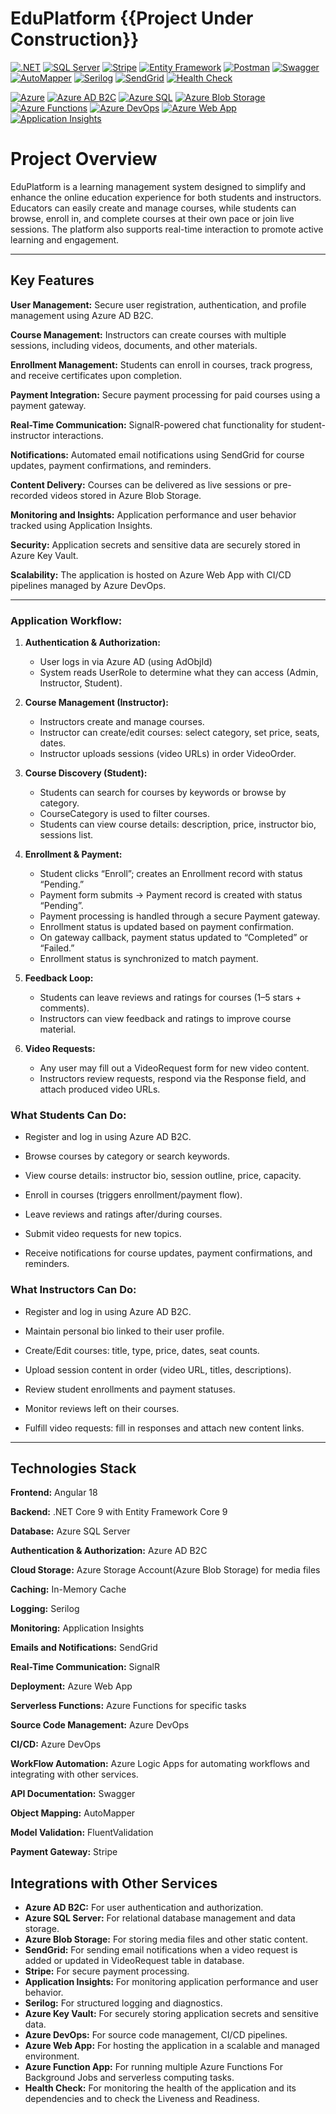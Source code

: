 ﻿# EduPlatform {{Project Under Construction}}


[![.NET](https://img.shields.io/badge/.NET-8.0-512BD4?logo=dotnet)](https://dotnet.microsoft.com/)
[![SQL Server](https://img.shields.io/badge/SQL_Server-2019+-CC2927?logo=microsoft-sql-server)](https://www.microsoft.com/sql-server)
[![Stripe](https://img.shields.io/badge/Stripe-626CD9?logo=stripe&logoColor=white)](https://stripe.com)
[![Entity Framework](https://img.shields.io/badge/Entity_Framework_Core-8.0-6DB33F?logo=ef&logoColor=white)](https://docs.microsoft.com/ef/)
[![Postman](https://img.shields.io/badge/Postman-API-orange?logo=postman)](https://www.postman.com/)
[![Swagger](https://img.shields.io/badge/Swagger-UI-85EA2D?logo=swagger)](https://swagger.io/)
[![AutoMapper](https://img.shields.io/badge/AutoMapper-9.0-FF6F00?logo=automapper&logoColor=white)](https://automapper.org/)
[![Serilog](https://img.shields.io/badge/Serilog-Logging-2B2E3A?logo=serilog&logoColor=white)](https://serilog.net/)
[![SendGrid](https://img.shields.io/badge/SendGrid-Email-21A7FF?logo=sendgrid&logoColor=white)](https://sendgrid.com/)
[![Health Check](https://img.shields.io/badge/Health_Check-Healthy-44cc11?logo=heartbeat&logoColor=white)](https://learn.microsoft.com/aspnet/core/host-and-deploy/health-checks)


[![Azure](https://img.shields.io/badge/Azure-Cloud-0078D4?logo=microsoft-azure&logoColor=white)](https://azure.microsoft.com/)
[![Azure AD B2C](https://img.shields.io/badge/Azure_AD_B2C-Identity-0078D4?logo=microsoft-azure&logoColor=white)](https://learn.microsoft.com/azure/active-directory-b2c/)
[![Azure SQL](https://img.shields.io/badge/Azure_SQL-Database-0078D4?logo=microsoft-azure&logoColor=white)](https://azure.microsoft.com/products/azure-sql/)
[![Azure Blob Storage](https://img.shields.io/badge/Azure_Blob_Storage-Storage-0078D4?logo=microsoft-azure&logoColor=white)](https://azure.microsoft.com/products/storage/blobs/)
[![Azure Functions](https://img.shields.io/badge/Azure_Functions-Serverless-0062AD?logo=azure-functions&logoColor=white)](https://azure.microsoft.com/products/functions/)
[![Azure DevOps](https://img.shields.io/badge/Azure_DevOps-CI/CD-0078D7?logo=azure-devops&logoColor=white)](https://azure.microsoft.com/services/devops/)
[![Azure Web App](https://img.shields.io/badge/Azure_Web_App-Hosting-0078D4?logo=microsoft-azure&logoColor=white)](https://azure.microsoft.com/products/app-service/)
[![Application Insights](https://img.shields.io/badge/Application_Insights-Monitoring-68217A?logo=microsoft-azure&logoColor=white)](https://azure.microsoft.com/products/monitor/)


# Project Overview

EduPlatform is a learning management system designed to simplify and enhance the online education experience 
for both students and instructors. Educators can easily create and manage courses, 
while students can browse, enroll in, and complete courses at their own pace or join live sessions. 
The platform also supports real-time interaction to promote active learning and engagement.

---


## Key Features

**User Management:** Secure user registration, authentication, and profile management using Azure AD B2C.

**Course Management:** Instructors can create courses with multiple sessions, including videos, documents, and other materials.

**Enrollment Management:** Students can enroll in courses, track progress, and receive certificates upon completion.

**Payment Integration:** Secure payment processing for paid courses using a payment gateway.

**Real-Time Communication:** SignalR-powered chat functionality for student-instructor interactions.

**Notifications:** Automated email notifications using SendGrid for course updates, payment confirmations, and reminders.

**Content Delivery:** Courses can be delivered as live sessions or pre-recorded videos stored in Azure Blob Storage.

**Monitoring and Insights:** Application performance and user behavior tracked using Application Insights.  

**Security:** Application secrets and sensitive data are securely stored in Azure Key Vault.  

**Scalability:** The application is hosted on Azure Web App with CI/CD pipelines managed by Azure DevOps.


---


### Application Workflow:

1. **Authentication & Authorization:**
   - User logs in via Azure AD (using AdObjId)
   - System reads UserRole to determine what they can access (Admin, Instructor, Student).
	
2. **Course Management (Instructor):**
   - Instructors create and manage courses.
   - Instructor can create/edit courses: select category, set price, seats, dates.
   - Instructor uploads sessions (video URLs) in order VideoOrder.

3. **Course Discovery (Student):**
   - Students can search for courses by keywords or browse by category.
   - CourseCategory is used to filter courses.
   - Students can view course details: description, price, instructor bio, sessions list.

4. **Enrollment & Payment:**
   - Student clicks “Enroll”; creates an Enrollment record with status “Pending.”
   - Payment form submits → Payment record is created with status “Pending”.
   - Payment processing is handled through a secure Payment gateway.
   - Enrollment status is updated based on payment confirmation.
   - On gateway callback, payment status updated to “Completed” or “Failed.”
   - Enrollment status is synchronized to match payment.

5. **Feedback Loop:**
   - Students can leave reviews and ratings for courses (1–5 stars + comments).
   - Instructors can view feedback and ratings to improve course material.

6. **Video Requests:**
   - Any user may fill out a VideoRequest form for new video content.
   - Instructors review requests, respond via the Response field, and attach produced video URLs.




### What Students Can Do:

- Register and log in using Azure AD B2C.

- Browse courses by category or search keywords.

- View course details: instructor bio, session outline, price, capacity.

- Enroll in courses (triggers enrollment/payment flow).

- Leave reviews and ratings after/during courses.

- Submit video requests for new topics.

- Receive notifications for course updates, payment confirmations, and reminders.


### What Instructors Can Do:

- Register and log in using Azure AD B2C.

- Maintain personal bio linked to their user profile.

- Create/Edit courses: title, type, price, dates, seat counts.

- Upload session content in order (video URL, titles, descriptions).

- Review student enrollments and payment statuses.

- Monitor reviews left on their courses.

- Fulfill video requests: fill in responses and attach new content links.



---


## Technologies Stack

**Frontend:** Angular 18  

**Backend:** .NET Core 9 with Entity Framework Core 9  

**Database:** Azure SQL Server  

**Authentication & Authorization:** Azure AD B2C  

**Cloud Storage:** Azure Storage Account(Azure Blob Storage) for media files  

**Caching:** In-Memory Cache  

**Logging:** Serilog 

**Monitoring:** Application Insights 

**Emails and Notifications:** SendGrid  

**Real-Time Communication:** SignalR

**Deployment:** Azure Web App  

**Serverless Functions:** Azure Functions for specific tasks  

**Source Code Management:** Azure DevOps

**CI/CD:** Azure DevOps

**WorkFlow Automation:** Azure Logic Apps for automating workflows and integrating with other services.

**API Documentation:** Swagger

**Object Mapping:** AutoMapper

**Model Validation:** FluentValidation

**Payment Gateway:** Stripe



## Integrations with Other Services


- **Azure AD B2C:** For user authentication and authorization.
- **Azure SQL Server:** For relational database management and data storage.
- **Azure Blob Storage:** For storing media files and other static content.
- **SendGrid:** For sending email notifications when a video request is added or updated in VideoRequest table in database.
- **Stripe:** For secure payment processing.
- **Application Insights:** For monitoring application performance and user behavior.
- **Serilog:** For structured logging and diagnostics.
- **Azure Key Vault:** For securely storing application secrets and sensitive data.
- **Azure DevOps:** For source code management, CI/CD pipelines.
- **Azure Web App:** For hosting the application in a scalable and managed environment.
- **Azure Function App:** For running multiple Azure Functions For Background Jobs and serverless computing tasks.
- **Health Check:** For monitoring the health of the application and its dependencies and to check the Liveness and Readiness.